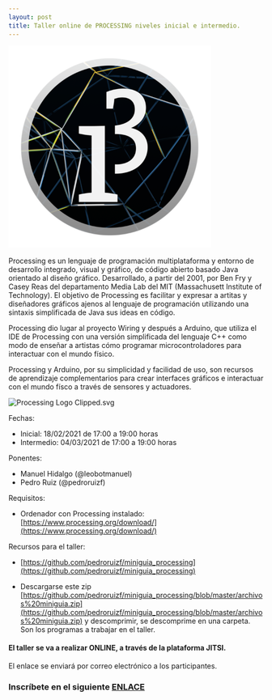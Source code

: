 ```yaml
---
layout: post
title: Taller online de PROCESSING niveles inicial e intermedio.
---
```


<img src="/images/processing1.png" width="400" />



Processing es un lenguaje de programación multiplataforma y entorno de desarrollo integrado, visual y gráfico, de código abierto basado Java orientado al diseño gráfico. Desarrollado, a partir del 2001, por Ben Fry y Casey Reas del departamento Media Lab del MIT (Massachusett Institute of Technology). El objetivo de Processing es facilitar y expresar a artitas y diseñadores gráficos ajenos al lenguaje de programación utilizando una sintaxis simplificada de Java sus ideas en código.

Processing dio lugar al proyecto Wiring y después a Arduino, que utiliza el IDE de Processing con una versión simplificada del lenguaje C++ como modo de enseñar a artistas cómo programar microcontroladores para interactuar con el mundo físico.

Processing y Arduino, por su simplicidad y facilidad de uso, son recursos de aprendizaje complementarios para crear interfaces gráficos e interactuar con el mundo físco a través de sensores y actuadores.

![Processing Logo Clipped.svg](https://upload.wikimedia.org/wikipedia/commons/thumb/5/59/Processing_Logo_Clipped.svg/245px-Processing_Logo_Clipped.svg.png)

Fechas:

* Inicial: 18/02/2021 de 17:00 a 19:00 horas
* Intermedio: 04/03/2021 de 17:00 a 19:00 horas   

Ponentes:

* Manuel Hidalgo (@leobotmanuel)
* Pedro Ruiz (@pedroruizf)

Requisitos:

* Ordenador con Processing instalado: [https://www.processing.org/download/](https://www.processing.org/download/)

Recursos para el taller:

* [https://github.com/pedroruizf/miniguia_processing](https://github.com/pedroruizf/miniguia_processing)

* Descargarse este zip [https://github.com/pedroruizf/miniguia_processing/blob/master/archivos%20miniguia.zip](https://github.com/pedroruizf/miniguia_processing/blob/master/archivos%20miniguia.zip) y descomprimir, se descomprime en una carpeta. Son los programas a trabajar en el taller.






#### El taller se va a realizar ONLINE, a través de la plataforma JITSI.
El enlace se enviará por correo electrónico a los participantes.






### Inscríbete en el siguiente [ENLACE](https://forms.gle/bHAakwFYX8nTVsmW7)
